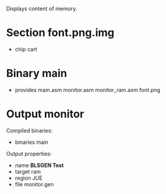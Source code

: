 Displays content of memory.

Section **font.png.img**
========================

 - chip cart

Binary **main**
===============

 - provides main.asm monitor.asm monitor_ram.asm font.png


Output **monitor**
==================

Compiled binaries:

 - binaries main

Output properties:

 - name **BLSGEN Test**
 - target ram
 - region JUE
 - file monitor.gen


